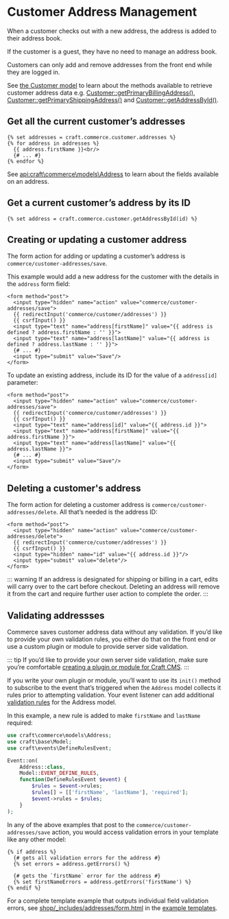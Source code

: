 # Customer Address Management

When a customer checks out with a new address, the address is added to their address book.

If the customer is a guest, they have no need to manage an address book.

Customers can only add and remove addresses from the front end while they are logged in.

See [the Customer model](api:craft\commerce\models\Customer) to learn about the methods available to retrieve customer address data e.g. [Customer::getPrimaryBillingAddress()](<api:craft\commerce\models\Customer::getPrimaryBillingAddress()>), [Customer::getPrimaryShippingAddress()](<api:craft\commerce\models\Customer::getPrimaryShippingAddress()>) and [Customer::getAddressById()](<api:craft\commerce\models\Customer::getAddressById()>).

## Get all the current customer’s addresses

```twig
{% set addresses = craft.commerce.customer.addresses %}
{% for address in addresses %}
  {{ address.firstName }}<br/>
  {# ... #}
{% endfor %}
```

See <api:craft\commerce\models\Address> to learn about the fields available on an address.

## Get a current customer’s address by its ID

```twig
{% set address = craft.commerce.customer.getAddressById(id) %}
```

## Creating or updating a customer address

The form action for adding or updating a customer’s address is `commerce/customer-addresses/save`.

This example would add a new address for the customer with the details in the `address` form field:

```twig
<form method="post">
  <input type="hidden" name="action" value="commerce/customer-addresses/save">
  {{ redirectInput('commerce/customer/addresses') }}
  {{ csrfInput() }}
  <input type="text" name="address[firstName]" value="{{ address is defined ? address.firstName : '' }}">
  <input type="text" name="address[lastName]" value="{{ address is defined ? address.lastName : '' }}">
  {# ... #}
  <input type="submit" value="Save"/>
</form>
```

To update an existing address, include its ID for the value of a `address[id]` parameter:

```twig{5}
<form method="post">
  <input type="hidden" name="action" value="commerce/customer-addresses/save">
  {{ redirectInput('commerce/customer/addresses') }}
  {{ csrfInput() }}
  <input type="text" name="address[id]" value="{{ address.id }}">
  <input type="text" name="address[firstName]" value="{{ address.firstName }}">
  <input type="text" name="address[lastName]" value="{{ address.lastName }}">
  {# ... #}
  <input type="submit" value="Save"/>
</form>
```

## Deleting a customer's address

The form action for deleting a customer address is `commerce/customer-addresses/delete`. All that’s needed is the address ID:

```twig
<form method="post">
  <input type="hidden" name="action" value="commerce/customer-addresses/delete">
  {{ redirectInput('commerce/customer/addresses') }}
  {{ csrfInput() }}
  <input type="hidden" name="id" value="{{ address.id }}"/>
  <input type="submit" value="delete"/>
</form>
```

::: warning
If an address is designated for shipping or billing in a cart, edits will carry over to the cart before checkout. Deleting an address will remove it from the cart and require further user action to complete the order.
:::

## Validating addressses

Commerce saves customer address data without any validation. If you’d like to provide your own validation rules, you either do that on the front end or use a custom plugin or module to provide server side validation.

::: tip
If you’d like to provide your own server side validation, make sure you’re comfortable [creating a plugin or module for Craft CMS](https://docs.craftcms.com/v3/extend/).
:::

If you write your own plugin or module, you’ll want to use its `init()` method to subscribe to the event that’s triggered when the `Address` model collects it rules prior to attempting validation. Your event listener can add additional [validation rules](https://www.yiiframework.com/doc/guide/2.0/en/input-validation#declaring-rules) for the Address model.

In this example, a new rule is added to make `firstName` and `lastName` required:

```php
use craft\commerce\models\Address;
use craft\base\Model;
use craft\events\DefineRulesEvent;

Event::on(
    Address::class,
    Model::EVENT_DEFINE_RULES,
    function(DefineRulesEvent $event) {
        $rules = $event->rules;
        $rules[] = [['firstName', 'lastName'], 'required'];
        $event->rules = $rules;
    }
);
```

In any of the above examples that post to the `commerce/customer-addresses/save` action, you would access validation errors in your template like any other model:

```twig
{% if address %}
  {# gets all validation errors for the address #}
  {% set errors = address.getErrors() %}

  {# gets the `firstName` error for the address #}
  {% set firstNameErrors = address.getErrors('firstName') %}
{% endif %}
```

For a complete template example that outputs individual field validation errors, see [shop/_includes/addresses/form.html](https://github.com/craftcms/commerce/blob/develop/templates/shop/_includes/addresses/form.html) in the [example templates](example-templates.md).

